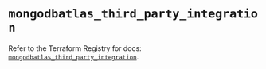 # `mongodbatlas_third_party_integration`

Refer to the Terraform Registry for docs: [`mongodbatlas_third_party_integration`](https://registry.terraform.io/providers/mongodb/mongodbatlas/1.27.0/docs/resources/third_party_integration).
